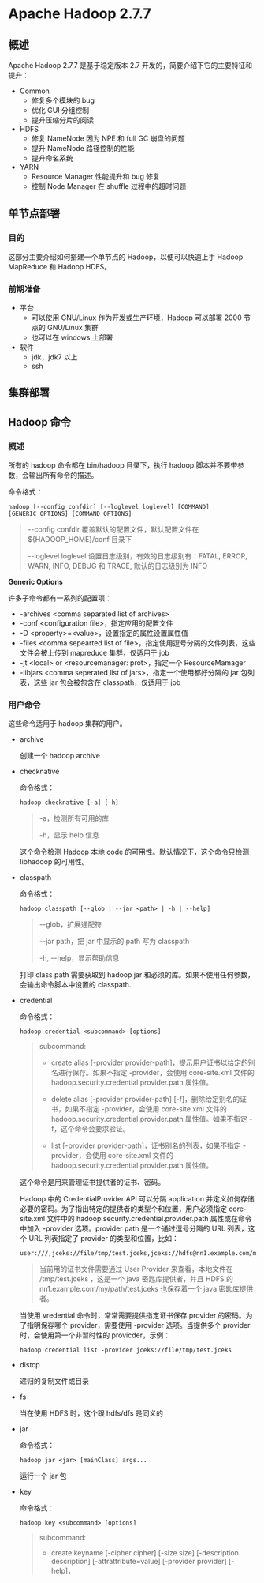# Apache Hadoop 2.7.7

## 概述

Apache Hadoop 2.7.7 是基于稳定版本 2.7 开发的，简要介绍下它的主要特征和提升：

- Common
  - 修复多个模块的 bug
  - 优化 GUI 分组控制
  - 提升压缩分片的阅读
- HDFS
  - 修复 NameNode 因为 NPE 和 full GC 崩盘的问题
  - 提升 NameNode 路径控制的性能
  - 提升命名系统
- YARN
  - Resource Manager 性能提升和 bug 修复
  - 控制 Node Manager 在 shuffle 过程中的超时问题

## 单节点部署

### 目的

这部分主要介绍如何搭建一个单节点的 Hadoop，以便可以快速上手 Hadoop MapReduce 和 Hadoop HDFS。

### 前期准备

- 平台
  - 可以使用 GNU/Linux 作为开发或生产环境，Hadoop 可以部署 2000 节点的 GNU/Linux 集群
  - 也可以在 windows 上部署
- 软件
  - jdk，jdk7 以上
  - ssh

## 集群部署

## Hadoop 命令

### 概述

所有的 hadoop 命令都在 bin/hadoop 目录下，执行 hadoop 脚本并不要带参数，会输出所有命令的描述。

命令格式：

```shell
hadoop [--config confdir] [--loglevel loglevel] [COMMAND] [GENERIC_OPTIONS] [COMMAND_OPTIONS]
```

> --config confdir 覆盖默认的配置文件，默认配置文件在 ${HADOOP_HOME}/conf 目录下
>
> --loglevel loglevel 设置日志级别，有效的日志级别有：FATAL, ERROR, WARN, INFO, DEBUG 和 TRACE, 默认的日志级别为 INFO

**Generic Options**

许多子命令都有一系列的配置项：

- -archives \<comma separated list of archives\>
- -conf \<configuration file\>，指定应用的配置文件
- -D \<property>=\<value>，设置指定的属性设置属性值
- -files \<comma sepearted list of file>，指定使用逗号分隔的文件列表，这些文件会被上传到 mapreduce 集群，仅适用于 job
- -jt \<local> or \<resourcemanager: prot>，指定一个 ResourceMamager
- -libjars \<comma seperated list of jars>，指定一个使用都好分隔的 jar 包列表，这些 jar 包会被包含在 classpath，仅适用于 job

### 用户命令

这些命令适用于 hadoop 集群的用户。

- archive

  创建一个 hadoop archive

- checknative

  命令格式：

  ```
  hadoop checknative [-a] [-h]
  ```

  > -a，检测所有可用的库
  >
  > -h，显示 help 信息

  这个命令检测 Hadoop 本地 code  的可用性。默认情况下，这个命令只检测 libhadoop 的可用性。

- classpath

  命令格式：

  ```
  hadoop classpath [--glob | --jar <path> | -h | --help]
  ```

  > --glob，扩展通配符
  >
  > --jar path，把 jar 中显示的 path 写为 classpath
  >
  > -h, --help，显示帮助信息

  打印 class path 需要获取到 hadoop jar 和必须的库。如果不使用任何参数，会输出命令脚本中设置的 classpath.

- credential

  命令格式：

  ```
  hadoop credential <subcommand> [options]
  ```

  > subcommand:
  >
  > - create alias [-provider provider-path]，提示用户证书以给定的别名进行保存。如果不指定 -provider，会使用 core-site.xml 文件的 hadoop.security.credential.provider.path 属性值。
  >
  > - delete alias [-provider provider-path] [-f]，删除给定别名的证书，如果不指定 -provider，会使用 core-site.xml 文件的 hadoop.security.credential.provider.path 属性值。如果不指定 -f，这个命令会要求验证。
  > - list [-provider provider-path]，证书别名的列表，如果不指定 -provider，会使用 core-site.xml 文件的 hadoop.security.credential.provider.path 属性值。

  这个命令是用来管理证书提供者的证书、密码。

  Hadoop 中的 CredentialProvider API 可以分隔 application 并定义如何存储必要的密码。为了指出特定的提供者的类型个和位置，用户必须指定 core-site.xml 文件中的 hadoop.security.credential.provider.path 属性或在命令中加入 -provider 选项。provider path 是一个通过逗号分隔的 URL 列表，这个 URL 列表指定了 provider 的类型和位置，比如：

  ```
  user:///,jceks://file/tmp/test.jceks,jceks://hdfs@nn1.example.com/my/path/test.jceks
  ```

  > 当前用的证书文件需要通过 User Provider 来查看，本地文件在 /tmp/test.jceks ，这是一个 java 密匙库提供者，并且 HDFS 的 nn1.example.com/my/path/test.jceks 也保存着一个 java 密匙库提供者。

  当使用 vredential 命令时，常常需要提供指定证书保存 provider 的密码。为了指明保存哪个 provider，需要使用 -provider 选项。当提供多个 provider 时，会使用第一个非暂时性的 provicder，示例：

  ```
  hadoop credential list -provider jceks://file/tmp/test.jceks
  ```

- distcp

  递归的复制文件或目录

- fs

  当在使用 HDFS 时，这个跟 hdfs/dfs 是同义的

- jar

  命令格式：

  ```
  hadoop jar <jar> [mainClass] args...
  ```

  运行一个 jar 包

- key

  命令格式：

  ```
  hadoop key <subcommand> [options]
  ```

  > subcommand:
  >
  > - create keyname [-cipher cipher] [-size size] [-description description] [-attrattribute=value] [-provider provider] [-help]，